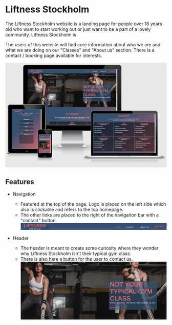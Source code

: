 # Liftness Stockholm
The Liftness Stockholm website is a landing page for people over 18 years old who want to start working out or just want to be a part of a lovely community. Liftness Stockholm is 

The users of this website will find core information about who we are and what we are doing on our "Classes" and "About us" section. There is a contact / booking page available for interests.

![Screenshot](/assets/images/responsiveshot.png)

## Features
* Navigation
    * Featured at the top of the page. Logo is placed on the left side which also is clickable and refers to the top homepage.
    * The other links are placed to the right of the navigation bar with a "contact" button.
![Screenshot](/assets/images/navbarshot.png)

* Header
    * The header is meant to create some curiosity where they wonder why Liftness Stockholm isn't their typical gym class.
    * There is also here a button for the user to contact us.
![Screenshot](/assets/images/homepageshot.png)